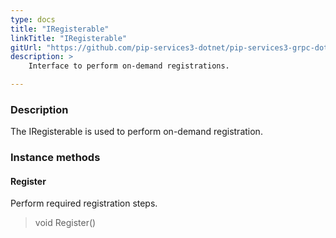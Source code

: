 ```yaml
---
type: docs
title: "IRegisterable"
linkTitle: "IRegisterable"
gitUrl: "https://github.com/pip-services3-dotnet/pip-services3-grpc-dotnet"
description: > 
    Interface to perform on-demand registrations.

---
```


### Description

The IRegisterable is used to perform on-demand registration.


### Instance methods

#### Register
Perform required registration steps.

> void Register()
